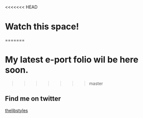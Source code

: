 <<<<<<< HEAD
# Watch this space!
=======
# My latest e-port folio wil be here soon.
>>>>>>> master
## Find me on twitter
[thelibstyles](https://twitter.com/thelibstyles?lang=en)
